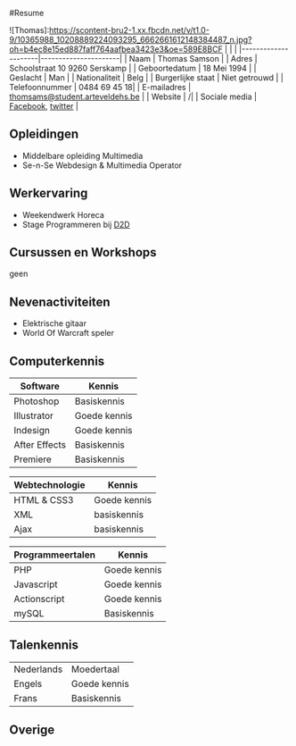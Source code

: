 #Resume

![Thomas]:https://scontent-bru2-1.xx.fbcdn.net/v/t1.0-9/10365988_10208889224093295_6662661612148384487_n.jpg?oh=b4ec8e15ed887faff764aafbea3423e3&oe=589E8BCF
|                     |                      |
|---------------------|----------------------|
| Naam            | Thomas Samson        |
| Adres        | Schoolstraat 10 9260 Serskamp          |
| Geboortedatum | 18 Mei 1994              |
| Geslacht   | Man  |
| Nationaliteit       | Belg               |
| Burgerlijke staat | Niet getrouwd |
| Telefoonnummer | 0484 69 45 18|
| E-mailadres | thomsams@student.arteveldehs.be |
| Website | /|
| Sociale media | [Facebook](https://www.facebook.com/thomas.samson.104), [twitter](https://twitter.com/thomassamson)  |

Opleidingen
------

* Middelbare opleiding Multimedia
* Se-n-Se Webdesign & Multimedia Operator

Werkervaring
------

* Weekendwerk Horeca
* Stage Programmeren bij [D2D](http://www.d2d.be/)

Cursussen en Workshops
------
geen

Nevenactiviteiten
------
* Elektrische gitaar
* World Of Warcraft speler

Computerkennis
------

| Software            | Kennis               |
|---------------------|----------------------|
| Photoshop| Basiskennis     |
| Illustrator | Goede kennis   |
| Indesign | Goede kennis   |
| After Effects | Basiskennis  |
| Premiere   | Basiskennis     |

| Webtechnologie    | Kennis               |
|---------------------|----------------------|
| HTML & CSS3| Goede kennis|
| XML| basiskennis|
| Ajax| basiskennis|

| Programmeertalen    | Kennis               |
|---------------------|----------------------|
| PHP| Goede kennis|
| Javascript| Goede kennis|
| Actionscript| Goede kennis|
| mySQL| Basiskennis|


Talenkennis
------

|                     |                      |
|---------------------|----------------------|
| Nederlands| Moedertaal     |
| Engels| Goede kennis  |
| Frans| Basiskennis  |



Overige
------




